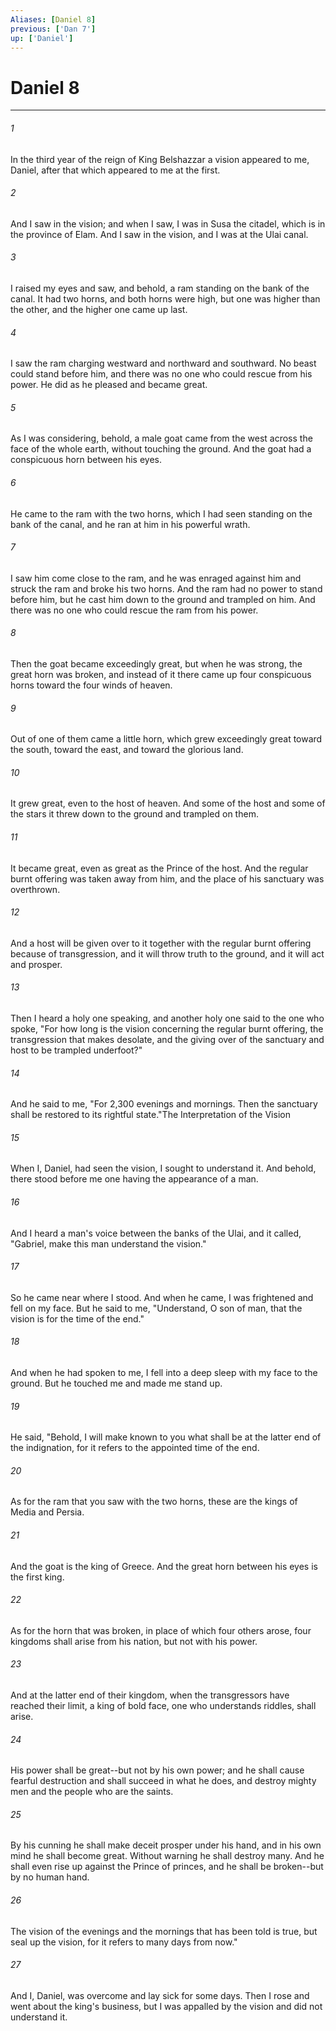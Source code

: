```yaml
---
Aliases: [Daniel 8]
previous: ['Dan 7']
up: ['Daniel']
---
```

# Daniel 8

***

 

###### 1 
In the third year of the reign of King Belshazzar a vision appeared to me, Daniel, after that which appeared to me at the first. 
 

###### 2 
And I saw in the vision; and when I saw, I was in Susa the citadel, which is in the province of Elam. And I saw in the vision, and I was at the Ulai canal. 
 

###### 3 
I raised my eyes and saw, and behold, a ram standing on the bank of the canal. It had two horns, and both horns were high, but one was higher than the other, and the higher one came up last. 
 

###### 4 
I saw the ram charging westward and northward and southward. No beast could stand before him, and there was no one who could rescue from his power. He did as he pleased and became great.
 
 

###### 5 
As I was considering, behold, a male goat came from the west across the face of the whole earth, without touching the ground. And the goat had a conspicuous horn between his eyes. 
 

###### 6 
He came to the ram with the two horns, which I had seen standing on the bank of the canal, and he ran at him in his powerful wrath. 
 

###### 7 
I saw him come close to the ram, and he was enraged against him and struck the ram and broke his two horns. And the ram had no power to stand before him, but he cast him down to the ground and trampled on him. And there was no one who could rescue the ram from his power. 
 

###### 8 
Then the goat became exceedingly great, but when he was strong, the great horn was broken, and instead of it there came up four conspicuous horns toward the four winds of heaven.
 
 

###### 9 
Out of one of them came a little horn, which grew exceedingly great toward the south, toward the east, and toward the glorious land. 
 

###### 10 
It grew great, even to the host of heaven. And some of the host and some of the stars it threw down to the ground and trampled on them. 
 

###### 11 
It became great, even as great as the Prince of the host. And the regular burnt offering was taken away from him, and the place of his sanctuary was overthrown. 
 

###### 12 
And a host will be given over to it together with the regular burnt offering because of transgression, and it will throw truth to the ground, and it will act and prosper. 
 

###### 13 
Then I heard a holy one speaking, and another holy one said to the one who spoke, "For how long is the vision concerning the regular burnt offering, the transgression that makes desolate, and the giving over of the sanctuary and host to be trampled underfoot?" 
 

###### 14 
And he said to me, "For 2,300 evenings and mornings. Then the sanctuary shall be restored to its rightful state."The Interpretation of the Vision
 
 

###### 15 
When I, Daniel, had seen the vision, I sought to understand it. And behold, there stood before me one having the appearance of a man. 
 

###### 16 
And I heard a man's voice between the banks of the Ulai, and it called, "Gabriel, make this man understand the vision." 
 

###### 17 
So he came near where I stood. And when he came, I was frightened and fell on my face. But he said to me, "Understand, O son of man, that the vision is for the time of the end."
 
 

###### 18 
And when he had spoken to me, I fell into a deep sleep with my face to the ground. But he touched me and made me stand up. 
 

###### 19 
He said, "Behold, I will make known to you what shall be at the latter end of the indignation, for it refers to the appointed time of the end. 
 

###### 20 
As for the ram that you saw with the two horns, these are the kings of Media and Persia. 
 

###### 21 
And the goat is the king of Greece. And the great horn between his eyes is the first king. 
 

###### 22 
As for the horn that was broken, in place of which four others arose, four kingdoms shall arise from his nation, but not with his power. 
 

###### 23 
And at the latter end of their kingdom, when the transgressors have reached their limit, a king of bold face, one who understands riddles, shall arise. 
 

###### 24 
His power shall be great--but not by his own power; and he shall cause fearful destruction and shall succeed in what he does, and destroy mighty men and the people who are the saints. 
 

###### 25 
By his cunning he shall make deceit prosper under his hand, and in his own mind he shall become great. Without warning he shall destroy many. And he shall even rise up against the Prince of princes, and he shall be broken--but by no human hand. 
 

###### 26 
The vision of the evenings and the mornings that has been told is true, but seal up the vision, for it refers to many days from now."
 
 

###### 27 
And I, Daniel, was overcome and lay sick for some days. Then I rose and went about the king's business, but I was appalled by the vision and did not understand it.
 
